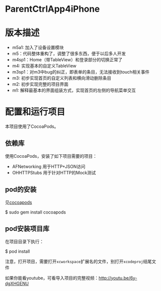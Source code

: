ParentCtrlApp4iPhone
====================

# 版本描述

* m5a1: 加入了设备设置模块
* m5：代码整体重构了，调整了很多东西，便于以后多人开发
* m4sp1：Home（带TableView）和登录部分的切换正常了
* m4: 实现基本的自定义TableView
* m3sp1：对m3中bug的纠正，即表单的条目，无法接收到touch相关事件
* m3: 初步实现首页的自定义列表和横向滑动删除条目
* m2: 初步实现完整的项目界面
* m1: 解释最基本的界面组装方式，实现首页的左侧的导航菜单交互

# 配置和运行项目

本项目使用了CocoaPods。

## 依赖库

使用CocoaPods，安装了如下项目需要的项目：

* AFNetworking  用于HTTP+JSON访问
* OHHTTPStubs   用于针对HTTP的Mock测试


## pod的安装

见[cocoapods](http://cocoapods.org/)

  $ sudo gem install cocoapods


## pod安装项目库

在项目目录下执行：

$ pod install

注意，打开项目，需要打开`xcworkspace`扩展名的文件，别打开`xcodeproj`结尾文件

如果你能看youtube，可看导入项目的完整视频：http://youtu.be/6y-dgXHGENU

